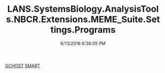 ﻿---
title: LANS.SystemsBiology.AnalysisTools.NBCR.Extensions.MEME_Suite.Settings.Programs
date: 6/13/2016 6:38:05 PM
---

[GCHOST](T-LANS.SystemsBiology.AnalysisTools.NBCR.Extensions.MEME_Suite.Settings.Programs.GCHOST.html)
[SMART](T-LANS.SystemsBiology.AnalysisTools.NBCR.Extensions.MEME_Suite.Settings.Programs.SMART.html)
